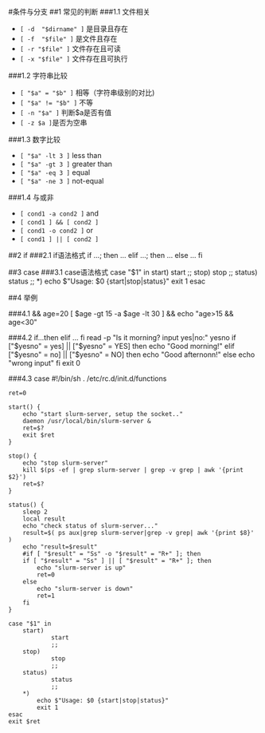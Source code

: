 #条件与分支
##1 常见的判断
###1.1 文件相关
- `[ -d  "$dirname" ]` 是目录且存在
- `[ -f  "$file" ]` 是文件且存在
- `[ -r "$file" ]`  文件存在且可读
- `[ -x "$file" ]`  文件存在且可执行 

###1.2 字符串比较
- `[ "$a" = "$b" ]`  相等（字符串级别的对比)
- `[ "$a" != "$b" ]` 不等
- `[ -n "$a" ]` 判断$a是否有值 
- `[ -z $a ]`是否为空串

###1.3 数字比较
- `[ "$a" -lt 3 ]` less than
- `[ "$a" -gt 3 ]` greater than
- `[ "$a" -eq 3 ]` equal  
- `[ "$a" -ne 3 ]` not-equal 

###1.4 与或非
- `[ cond1 -a cond2 ]`  and
- `[ cond1 ] && [ cond2 ]`
- `[ cond1 -o cond2 ]`  or
- `[ cond1 ] || [ cond2 ]`

##2 if
###2.1 if语法格式
	if …; then
	…
	elif …; then
	…
	else
	…
	fi

##3 case
###3.1 case语法格式
	case "$1" in
	start)
        	start
        	;;
  	stop)
        	stop
        	;;
  	status)
          	status
        	;;
  	*)
		echo $"Usage: $0 {start|stop|status}"
		exit 1
	esac

##4 举例

###4.1 && 
	age=20
	[ $age -gt 15 -a $age -lt 30 ] && echo "age>15 && age<30"

###4.2 if...then elif ... fi 
	read -p "Is it morning? input yes|no:" yesno
	if ["$yesno" = yes] || ["$yesno" = YES]
	then
		echo "Good morning!"
	elif ["$yesno" = no] || ["$yesno" = NO]
	then
		echo "Good afternonn!"
	else
		echo "wrong input"
	fi
	exit 0

###4.3 case
	#!/bin/sh
	. /etc/rc.d/init.d/functions
	
	ret=0
	 
	start() {
		echo "start slurm-server, setup the socket.."
		daemon /usr/local/bin/slurm-server &
		ret=$?
		exit $ret
	}
	
	stop() {
		echo "stop slurm-server"
		kill $(ps -ef | grep slurm-server | grep -v grep | awk '{print $2}')
		ret=$?
	}
	 
	status() {
		sleep 2
		local result
		echo "check status of slurm-server..."
		result=$( ps aux|grep slurm-server|grep -v grep| awk '{print $8}' )
		echo "result=$result"	
		#if [ "$result" = "Ss" -o "$result" = "R+" ]; then
		if [ "$result" = "Ss" ] || [ "$result" = "R+" ]; then
			echo "slurm-server is up"
			ret=0
		else
			echo "slurm-server is down"
			ret=1
		fi
	}
	 
	case "$1" in
		start)
	        	start
	        	;;
	  	stop)
	        	stop
	        	;;
	  	status)
	          	status
	        	;;
	  	*)
			echo $"Usage: $0 {start|stop|status}"
			exit 1
	esac
	exit $ret
	 